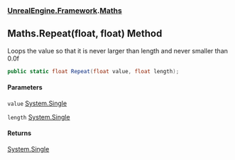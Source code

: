 ### [UnrealEngine.Framework](./UnrealEngine-Framework.md 'UnrealEngine.Framework').[Maths](./Maths.md 'UnrealEngine.Framework.Maths')
## Maths.Repeat(float, float) Method
Loops the value so that it is never larger than length and never smaller than 0.0f  
```csharp
public static float Repeat(float value, float length);
```
#### Parameters
<a name='UnrealEngine-Framework-Maths-Repeat(float_float)-value'></a>
`value` [System.Single](https://docs.microsoft.com/en-us/dotnet/api/System.Single 'System.Single')  
  
<a name='UnrealEngine-Framework-Maths-Repeat(float_float)-length'></a>
`length` [System.Single](https://docs.microsoft.com/en-us/dotnet/api/System.Single 'System.Single')  
  
#### Returns
[System.Single](https://docs.microsoft.com/en-us/dotnet/api/System.Single 'System.Single')  
